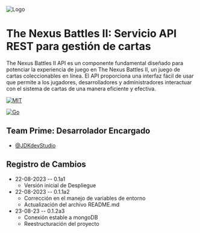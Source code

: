 ![Logo](https://www.upb.edu.co/wcs_statics/pp/img/Logo-UPB-2022.svg)


# The Nexus Battles II: Servicio API REST para gestión de cartas

The Nexus Battles II API es un componente fundamental diseñado para potenciar la experiencia de juego en The Nexus Battles II, un juego de cartas coleccionables en línea. El API proporciona una interfaz fácil de usar que permite a los jugadores, desarrolladores y administradores interactuar con el sistema de cartas de una manera eficiente y efectiva.

[![MIT](https://img.shields.io/badge/license-mit?label=MIT)](https://choosealicense.com/licenses/mit/)

[![Go](https://img.shields.io/badge/licence-go?label=Go&color=%23007c9d)](https://go.dev/LICENSE)
## Team Prime: Desarrolador Encargado

- [@JDKdevStudio](https://www.github.com/JDKdevStudio)
## Registro de Cambios

* 22-08-2023 -- 0.1a1
  * Versión inicial de Despliegue
* 22-08-2023 -- 0.1.1a2
  * Corrección en el manejo de variables de entorno
  * Actualización del archivo README.md
* 23-08-23 -- 0.1.2a3
  * Conexión estable a mongoDB
  * Reestructuración del proyecto